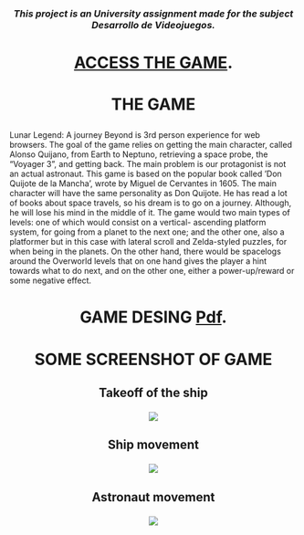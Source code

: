 
### <p align="center"> *This project is an University assignment made for the subject Desarrollo de Videojuegos.* </p>

# <p align="center">  [ACCESS THE GAME](https://tysonmdg.github.io/CodeChronicles.github.io/Index.html). </p>

# <p align="center"> THE GAME </p>
Lunar Legend: A journey Beyond is 3rd person experience for web browsers. The
goal of the game relies on getting the main character, called Alonso Quijano, from Earth
to Neptuno, retrieving a space probe, the “Voyager 3”, and getting back. The main
problem is our protagonist is not an actual astronaut.
This game is based on the popular book called ’Don Quijote de la Mancha’, wrote by
Miguel de Cervantes in 1605. The main character will have the same personality as Don
Quijote. He has read a lot of books about space travels, so his dream is to go on a journey.
Although, he will lose his mind in the middle of it.
The game would two main types of levels: one of which would consist on a vertical-
ascending platform system, for going from a planet to the next one; and the other one,
also a platformer but in this case with lateral scroll and Zelda-styled puzzles, for when
being in the planets.
On the other hand, there would be spacelogs around the Overworld levels that on one
hand gives the player a hint towards what to do next, and on the other one, either a
power-up/reward or some negative effect.

# <p align="center">GAME DESING [Pdf](https://github.com/tysonmdg/CodeChronicles.github.io/blob/main/assets/readMe/Memoria_DVI.pdf).</p>

# <p align="center"> SOME SCREENSHOT OF GAME</p>

## <p align="center">Takeoff of the ship</p>
<p align="center">
  <img src="https://github.com/tysonmdg/CodeChronicles.github.io/blob/main/assets/readMe/DESPEGUE.gif">
</p>

## <p align="center"> Ship movement</p>
<p align="center">
  <img src="https://github.com/tysonmdg/CodeChronicles.github.io/blob/main/assets/readMe/MOVIMIENTO.gif">
</p>

## <p align="center"> Astronaut movement</p>
<p align="center">
  <img src="https://github.com/tysonmdg/CodeChronicles.github.io/blob/main/assets/readMe/HORIZONTAL.gif">
</p>

